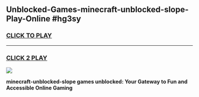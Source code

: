 
## Unblocked-Games-minecraft-unblocked-slope-Play-Online #hg3sy
<h3>
<a href="https://news.freeplayer.one?title=minecraft-unblocked-slope&ref=3">CLICK TO PLAY</a></h3>
<hr>

<h3>
<a href="https://news.freeplayer.one?title=minecraft-unblocked-slope&ref=3">CLICK 2 PLAY</a>
  
</h3>

<a href="https://news.freeplayer.one?title=minecraft-unblocked-slope&ref=3"><img src="https://clearcache.store/games.png"></a>


**minecraft-unblocked-slope games unblocked: Your Gateway to Fun and Accessible Online Gaming**

